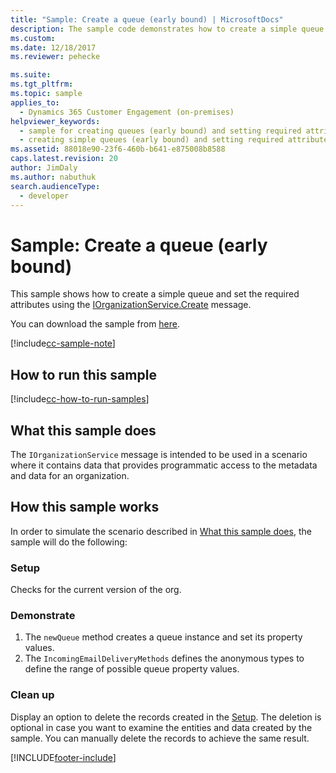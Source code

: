 ```yaml
---
title: "Sample: Create a queue (early bound) | MicrosoftDocs"
description: The sample code demonstrates how to create a simple queue and set the required attributes.
ms.custom:
ms.date: 12/18/2017
ms.reviewer: pehecke

ms.suite:
ms.tgt_pltfrm:
ms.topic: sample
applies_to:
  - Dynamics 365 Customer Engagement (on-premises)
helpviewer_keywords:
  - sample for creating queues (early bound) and setting required attributes
  - creating simple queues (early bound) and setting required attributes, sample
ms.assetid: 88018e90-23f6-460b-b641-e875008b8588
caps.latest.revision: 20
author: JimDaly
ms.author: nabuthuk
search.audienceType:
  - developer
---
```


# Sample: Create a queue (early bound)

This sample shows how to create a simple queue and set the required attributes using the [IOrganizationService.Create](/dotnet/api/microsoft.xrm.sdk.iorganizationservice.create?view=dynamics-general-ce-9&preserve-view=true) message.

You can download the sample from [here](https://github.com/microsoft/PowerApps-Samples/tree/master/dataverse/orgsvc/CSharp/CreateQueue).

[!include[cc-sample-note](includes/cc-sample-note.md)]

## How to run this sample

[!include[cc-how-to-run-samples](includes/cc-how-to-run-PA-samples.md)]

## What this sample does

The `IOrganizationService` message is intended to be used in a scenario where it contains data that provides programmatic access to the metadata and data for an organization.

## How this sample works

In order to simulate the scenario described in [What this sample does](#what-this-sample-does), the sample will do the following:

### Setup

Checks for the current version of the org.

### Demonstrate

1. The `newQueue` method creates a queue instance and set its property values.
2. The `IncomingEmailDeliveryMethods` defines the anonymous types to define the range of possible queue property values.

### Clean up

Display an option to delete the records created in the [Setup](#setup). The deletion is optional in case you want to examine the entities and data created by the sample. You can manually delete the records to achieve the same result.

[!INCLUDE[footer-include](../../../includes/footer-banner.md)]
